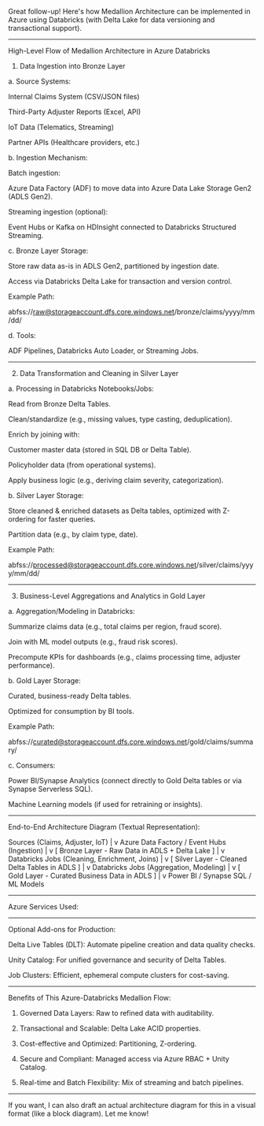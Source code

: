 Great follow-up! Here's how Medallion Architecture can be implemented in Azure using Databricks (with Delta Lake for data versioning and transactional support).


---

High-Level Flow of Medallion Architecture in Azure Databricks

1. Data Ingestion into Bronze Layer

a. Source Systems:

Internal Claims System (CSV/JSON files)

Third-Party Adjuster Reports (Excel, API)

IoT Data (Telematics, Streaming)

Partner APIs (Healthcare providers, etc.)


b. Ingestion Mechanism:

Batch ingestion:

Azure Data Factory (ADF) to move data into Azure Data Lake Storage Gen2 (ADLS Gen2).


Streaming ingestion (optional):

Event Hubs or Kafka on HDInsight connected to Databricks Structured Streaming.



c. Bronze Layer Storage:

Store raw data as-is in ADLS Gen2, partitioned by ingestion date.

Access via Databricks Delta Lake for transaction and version control.


Example Path:

abfss://raw@storageaccount.dfs.core.windows.net/bronze/claims/yyyy/mm/dd/

d. Tools:

ADF Pipelines, Databricks Auto Loader, or Streaming Jobs.



---

2. Data Transformation and Cleaning in Silver Layer

a. Processing in Databricks Notebooks/Jobs:

Read from Bronze Delta Tables.

Clean/standardize (e.g., missing values, type casting, deduplication).

Enrich by joining with:

Customer master data (stored in SQL DB or Delta Table).

Policyholder data (from operational systems).


Apply business logic (e.g., deriving claim severity, categorization).


b. Silver Layer Storage:

Store cleaned & enriched datasets as Delta tables, optimized with Z-ordering for faster queries.

Partition data (e.g., by claim type, date).


Example Path:

abfss://processed@storageaccount.dfs.core.windows.net/silver/claims/yyyy/mm/dd/


---

3. Business-Level Aggregations and Analytics in Gold Layer

a. Aggregation/Modeling in Databricks:

Summarize claims data (e.g., total claims per region, fraud score).

Join with ML model outputs (e.g., fraud risk scores).

Precompute KPIs for dashboards (e.g., claims processing time, adjuster performance).


b. Gold Layer Storage:

Curated, business-ready Delta tables.

Optimized for consumption by BI tools.


Example Path:

abfss://curated@storageaccount.dfs.core.windows.net/gold/claims/summary/

c. Consumers:

Power BI/Synapse Analytics (connect directly to Gold Delta tables or via Synapse Serverless SQL).

Machine Learning models (if used for retraining or insights).



---

End-to-End Architecture Diagram (Textual Representation):

Sources (Claims, Adjuster, IoT) 
    |
    v
Azure Data Factory / Event Hubs (Ingestion) 
    |
    v
[ Bronze Layer - Raw Data in ADLS + Delta Lake ]
    |
    v
Databricks Jobs (Cleaning, Enrichment, Joins)
    |
    v
[ Silver Layer - Cleaned Delta Tables in ADLS ]
    |
    v
Databricks Jobs (Aggregation, Modeling)
    |
    v
[ Gold Layer - Curated Business Data in ADLS ]
    |
    v
Power BI / Synapse SQL / ML Models


---

Azure Services Used:


---

Optional Add-ons for Production:

Delta Live Tables (DLT): Automate pipeline creation and data quality checks.

Unity Catalog: For unified governance and security of Delta Tables.

Job Clusters: Efficient, ephemeral compute clusters for cost-saving.



---

Benefits of This Azure-Databricks Medallion Flow:

1. Governed Data Layers: Raw to refined data with auditability.


2. Transactional and Scalable: Delta Lake ACID properties.


3. Cost-effective and Optimized: Partitioning, Z-ordering.


4. Secure and Compliant: Managed access via Azure RBAC + Unity Catalog.


5. Real-time and Batch Flexibility: Mix of streaming and batch pipelines.




---

If you want, I can also draft an actual architecture diagram for this in a visual format (like a block diagram). Let me know!

